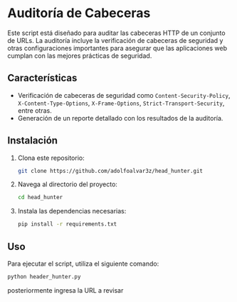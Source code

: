# Auditoría de Cabeceras

Este script está diseñado para auditar las cabeceras HTTP de un conjunto de URLs. La auditoría incluye la verificación de cabeceras de seguridad y otras configuraciones importantes para asegurar que las aplicaciones web cumplan con las mejores prácticas de seguridad.

## Características

- Verificación de cabeceras de seguridad como `Content-Security-Policy`, `X-Content-Type-Options`, `X-Frame-Options`, `Strict-Transport-Security`, entre otras.
- Generación de un reporte detallado con los resultados de la auditoría.

## Instalación

1. Clona este repositorio:
    ```bash
    git clone https://github.com/adolfoalvar3z/head_hunter.git
    ```
2. Navega al directorio del proyecto:
    ```bash
    cd head_hunter
    ```
3. Instala las dependencias necesarias:
    ```bash
    pip install -r requirements.txt
    ```

## Uso

Para ejecutar el script, utiliza el siguiente comando:
```bash
python header_hunter.py
```
posteriormente ingresa la URL a revisar

